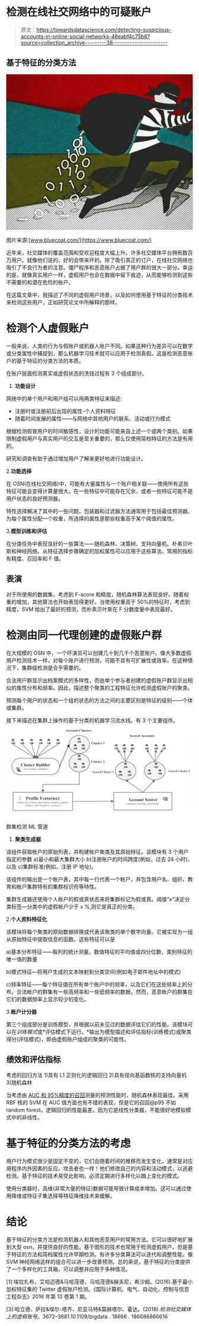 # 检测在线社交网络中的可疑账户

> 原文：<https://towardsdatascience.com/detecting-suspicious-accounts-in-online-social-networks-48eabf4c75b6?source=collection_archive---------38----------------------->

## 基于特征的分类方法

![](img/5d2db7297fec7de9cfee85533cbb77da.png)

图片来源:[www.bluecoat.com/](https://www.bluecoat.com/)

近年来，社交媒体的覆盖范围和受欢迎程度大幅上升。许多社交媒体平台拥有数百万用户。就像他们说的，好的会带来坏的。除了吸引真正的订户，在线社交网络也吸引了不良行为者的注意。僵尸程序和恶意账户占据了用户群的很大一部分。幸运的是，就像真实用户一样，虚假用户也会在数据中留下痕迹，从而能够检测到这些不需要的和潜在危险的帐户。

在这篇文章中，我描述了不同的虚假用户场景，以及如何使用基于特征的分类技术来检测这些用户，正如研究论文中所解释的那样。

# 检测个人虚假账户

一般来说，人类的行为与假账户或机器人账户不同。如果这种行为差异可以在数字或分类属性中捕捉到，那么机器学习技术就可以应用于检测真假。这是检测恶意账户的基于特征的分类方法的本质。

在账户层面检测真实或虚假状态的洗钱过程有 3 个组成部分。

1.  **功能设计**

网络中的单个用户和用户组可以用两类特征来描述:

*   注册时或注册前后出现的属性-个人资料特征
*   随着时间发展的属性——与网络中其他用户的联系、活动或行为模式

根据检测假冒用户的时间敏感性，设计的功能可能来自上述一个或两个类别。如果限制虚假用户与真实用户的交互是至关重要的，那么仅使用简档特征的方法是有用的。

研究和调查有助于通过增加用户了解来更好地进行功能设计。

2.**功能选择**

在 OSN(在线社交网络)中，可能有大量属性与一个账户相关联——使用所有这些特征可能会变得计算量很大。在一些特征中可能存在冗余，或者一些特征可能不是用户状态的良好预测器。

特性选择解决了其中的一些问题。包装器和过滤器方法通常用于包括最佳预测器。为每个属性分配一个权重，所选择的属性是那些权重高于某个阈值的属性。

3.**模型训练和评估**

在分类任务中表现良好的一些算法——随机森林、决策树、支持向量机、朴素贝叶斯和神经网络。从特征选择步骤确定的加权属性可以应用于这些算法。常用的指标有精度、召回率和 F 值。

## 表演

对于所使用的数据集，考虑到 F-score 和精度，随机森林算法表现良好。随着权重的增加，其他算法也开始表现得更好。当使用权重高于 50%的特征时，考虑到精度，SVM 给出了最好的预测，而朴素贝叶斯在 F 分数度量中表现最好。

# 检测由同一代理创建的虚假账户群

在大规模的 OSN 中，一个坏演员可以创建几十到几千个恶意账户。像大多数虚假用户检测技术一样，对每个账户进行预测，可能不具有可扩展性或效率。在这种情况下，集群级检测是合乎需要的。

合法用户群显示出档案模式的多样性，而由单个参与者创建的虚假账户群显示出相似的属性分布和频率。因此，描述整个聚类的工程特征允许检测虚假账户的聚类。

预测每个用户的状态和一个组的状态的方法之间的主要区别是特征的级别——个体或集群。

接下来描述在集群上操作的基于分类的机器学习流水线。有 3 个主要组件。

![](img/8a55a13ccf4d2137c97b1f26b356ab78.png)

群集检测 ML 管道

1.  **聚类生成器**

该组件获取帐户的原始列表，并构建帐户聚类及其原始特征。该模块有 3 个用户指定的参数 a)最小和最大集群大小 b)注册账户的时间跨度(例如，过去 24 小时)，以及 c)集群标准(例如，注册 IP 地址)。

该组件的输出是一个帐户表，其中每一行代表一个帐户，并包含用户名、组织、教育和帐户集群特有的集群标识符等特性。

集群生成器还使用个人帐户的假或真状态来将集群标记为假或真。阈值“x”决定分类标签—分类中的虚假帐户少于 x %,则它是真正的分类。

2.**个人资料特征化**

该模块将每个聚类的原始数据转换成代表该聚类的单个数字向量。它被实现为一组从原始特征中提取信息的函数。这些特征可以是

a)基本分布特征——每列的统计测量。数值特征的平均值或四分位数，类别特征的唯一值的数量

b)模式特征—将用户生成的文本映射到分类空间(例如电子邮件地址中的模式)

c)频率特征——每个特征值在所有单个账户中的频率，以及它们在这些频率上的分布。合法帐户的群集有一些高频率和一些低频率的数据，然而，恶意帐户的群集在它们的数据频率上显示较少的变化。

3.**账户计分器**

第三个组成部分是训练模型，并根据以前未见过的数据评估它们的性能。该模块可以在*训练模式*或*评估模式下运行。*输出为模型描述和评估指标(训练模式)或聚类得分(评估模式)，即由虚假账户组成的聚类的可能性。

## 绩效和评估指标

考虑的回归方法 1)具有 L1 正则化的逻辑回归 2)具有径向基函数核的支持向量机 3)随机森林

当考虑由 [AUC 和 95%精度的召回](https://machinelearningmastery.com/roc-curves-and-precision-recall-curves-for-classification-in-python/)测量的预测性能时，随机森林表现最佳。采用 RBF 核的 SVM 在 AUC 值方面也有不错的表现，但是它的召回@p95 不如 random forest。逻辑回归的性能最差，因为它是线性分类器，不能很好地模拟模式中的非线性。

# 基于特征的分类方法的考虑

用户行为模式很少是固定不变的，它们会随着时间的推移而发生变化，通常是对应用程序内外因素的反应。攻击者也一样！他们修改自己的内容和活动模式，以逃避检测。基于特征的技术易受此影响，必须定期进行多样化以跟上变化的模式。

使用分类器时，高维(非常大量的特征)数据可能导致计算成本增加。这可以通过使用降维或特征子集选择等特征降维技术来缓解。

# 结论

基于特征的分类方法是检测机器人和其他恶意用户的常用方法。它可以很好地扩展到大型 osn，并提供良好的性能。基于图形的技术也常用于检测虚假用户，但是基于特征的方法和简档属性允许早期检测。有许多分类算法可以迭代和调整性能。像 SVM 神经网络这样的组合可以进一步改善预测。总的来说，基于特征的分类提供了一个多样化的工具箱，可以调整并应用于多种情况。

[1]:埃拉扎布，艾哈迈德&马哈茂德，马哈茂德&赫夫尼，希沙姆。(2016).基于最小加权特征集的 Twitter 虚假账户检测。《国际计算机、电气、自动化、控制与信息工程杂志》2016 年第 10 卷第 1 期。

[2]:萧，曹&弗里曼，大卫&华，西奥多。(2015).*检测在线社交网络中的虚假账户群*。91–101.10.1145/2808769.2808779.

[3]:哈立德、萨拉&埃尔-塔齐、尼亚马特&莫赫塔尔、霍达。(2018).*检测社交媒体上的虚假账号*。3672–3681.10.1109/bigdata . 18666 . 186686866616